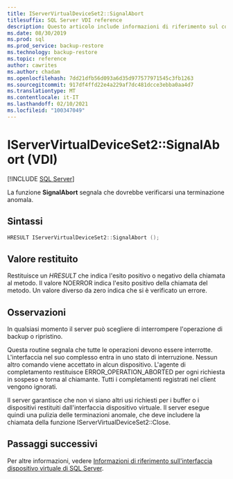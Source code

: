 ```yaml
---
title: IServerVirtualDeviceSet2::SignalAbort
titlesuffix: SQL Server VDI reference
description: Questo articolo include informazioni di riferimento sul comando IServerVirtualDeviceSet2::SignalAbort.
ms.date: 08/30/2019
ms.prod: sql
ms.prod_service: backup-restore
ms.technology: backup-restore
ms.topic: reference
author: cawrites
ms.author: chadam
ms.openlocfilehash: 7dd21dfb56d093a6d35d977577971545c3fb1263
ms.sourcegitcommit: 917df4ffd22e4a229af7dc481dcce3ebba0aa4d7
ms.translationtype: MT
ms.contentlocale: it-IT
ms.lasthandoff: 02/10/2021
ms.locfileid: "100347049"
---
```

# <a name="iservervirtualdeviceset2signalabort-vdi"></a>IServerVirtualDeviceSet2::SignalAbort (VDI)

[!INCLUDE [SQL Server](../../../includes/applies-to-version/sqlserver.md)]

La funzione **SignalAbort** segnala che dovrebbe verificarsi una terminazione anomala.

## <a name="syntax"></a>Sintassi

```c
HRESULT IServerVirtualDeviceSet2::SignalAbort ();
```

## <a name="return-value"></a>Valore restituito

Restituisce un *HRESULT* che indica l'esito positivo o negativo della chiamata al metodo. Il valore NOERROR indica l'esito positivo della chiamata del metodo. Un valore diverso da zero indica che si è verificato un errore.

## <a name="remarks"></a>Osservazioni

In qualsiasi momento il server può scegliere di interrompere l'operazione di backup o ripristino.

Questa routine segnala che tutte le operazioni devono essere interrotte. L'interfaccia nel suo complesso entra in uno stato di interruzione. Nessun altro comando viene accettato in alcun dispositivo. L'agente di completamento restituisce ERROR_OPERATION_ABORTED per ogni richiesta in sospeso e torna al chiamante. Tutti i completamenti registrati nel client vengono ignorati.

Il server garantisce che non vi siano altri usi richiesti per i buffer o i dispositivi restituiti dall'interfaccia dispositivo virtuale. Il server esegue quindi una pulizia delle terminazioni anomale, che deve includere la chiamata della funzione IServerVirtualDeviceSet2::Close.

## <a name="next-steps"></a>Passaggi successivi

Per altre informazioni, vedere [Informazioni di riferimento sull'interfaccia dispositivo virtuale di SQL Server](reference-virtual-device-interface.md).